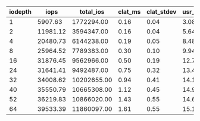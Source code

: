 | iodepth| iops| total\_ios| clat\_ms| clat\_stdev| usr\_cpu| sys\_cpu| OSD\_cpu| OSD\_mem| FIO\_cpu| FIO\_mem |
| ---| ---| ---| ---| ---| ---| ---| ---| ---| ---| ---|
 | 1  | 5907.63  | 1772294.00  | 0.16  | 0.04  | 3.08  | 3.50  | 224.04  | 48.65  | 47.21  | 0.16 |
 | 2  | 11981.12  | 3594347.00  | 0.16  | 0.04  | 5.64  | 6.01  | 328.43  | 50.40  | 81.46  | 1.01 |
 | 4  | 20480.73  | 6144238.00  | 0.19  | 0.05  | 8.48  | 7.95  | 460.80  | 50.40  | 111.76  | 1.33 |
 | 8  | 25964.52  | 7789383.00  | 0.30  | 0.10  | 9.94  | 8.63  | 518.61  | 50.40  | 123.36  | 1.71 |
 | 16  | 31876.45  | 9562966.00  | 0.50  | 0.19  | 12.71  | 9.93  | 554.75  | 50.40  | 144.13  | 2.13 |
 | 24  | 31641.41  | 9492487.00  | 0.75  | 0.32  | 13.47  | 9.79  | 512.80  | 50.40  | 146.19  | 2.13 |
 | 32  | 34008.62  | 10202655.00  | 0.94  | 0.41  | 14.15  | 9.63  | 508.20  | 50.40  | 144.85  | 2.19 |
 | 40  | 35550.79  | 10665308.00  | 1.12  | 0.45  | 14.98  | 9.54  | 498.85  | 50.40  | 148.59  | 2.29 |
 | 52  | 36219.83  | 10866020.00  | 1.43  | 0.55  | 14.63  | 9.81  | 496.73  | 50.40  | 152.79  | 2.35 |
 | 64  | 39533.39  | 11860097.00  | 1.61  | 0.55  | 15.16  | 10.12  | 510.25  | 50.40  | 152.03  | 2.40 |
